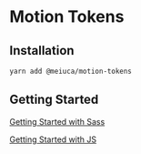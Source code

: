 # Motion Tokens

## Installation

```bash
yarn add @meiuca/motion-tokens
```

## Getting Started

[Getting Started with Sass](./docs/GETTING_STARTED_SASS.md)

[Getting Started with JS](./docs/GETTING_STARTED_JS.md)
